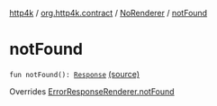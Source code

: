 [http4k](../../index.md) / [org.http4k.contract](../index.md) / [NoRenderer](index.md) / [notFound](./not-found.md)

# notFound

`fun notFound(): `[`Response`](../../org.http4k.core/-response/index.md) [(source)](https://github.com/http4k/http4k/blob/master/http4k-contract/src/main/kotlin/org/http4k/contract/NoRenderer.kt#L15)

Overrides [ErrorResponseRenderer.notFound](../-error-response-renderer/not-found.md)

